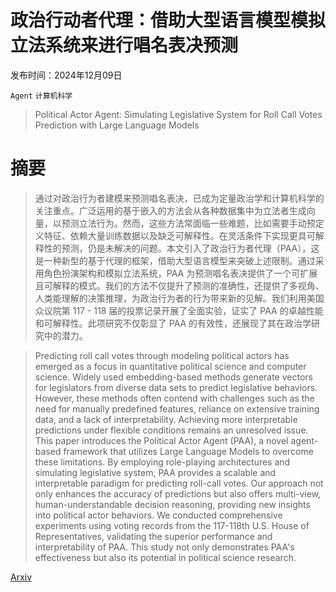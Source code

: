 # 政治行动者代理：借助大型语言模型模拟立法系统来进行唱名表决预测

发布时间：2024年12月09日

`Agent` `计算机科学`

> Political Actor Agent: Simulating Legislative System for Roll Call Votes Prediction with Large Language Models

# 摘要

> 通过对政治行为者建模来预测唱名表决，已成为定量政治学和计算机科学的关注重点。广泛运用的基于嵌入的方法会从各种数据集中为立法者生成向量，以预测立法行为。然而，这些方法常面临一些难题，比如需要手动预定义特征、依赖大量训练数据以及缺乏可解释性。在灵活条件下实现更具可解释性的预测，仍是未解决的问题。本文引入了政治行为者代理（PAA），这是一种新型的基于代理的框架，借助大型语言模型来突破上述限制。通过采用角色扮演架构和模拟立法系统，PAA 为预测唱名表决提供了一个可扩展且可解释的模式。我们的方法不仅提升了预测的准确性，还提供了多视角、人类能理解的决策推理，为政治行为者的行为带来新的见解。我们利用美国众议院第 117 - 118 届的投票记录开展了全面实验，证实了 PAA 的卓越性能和可解释性。此项研究不仅彰显了 PAA 的有效性，还展现了其在政治学研究中的潜力。

> Predicting roll call votes through modeling political actors has emerged as a focus in quantitative political science and computer science. Widely used embedding-based methods generate vectors for legislators from diverse data sets to predict legislative behaviors. However, these methods often contend with challenges such as the need for manually predefined features, reliance on extensive training data, and a lack of interpretability. Achieving more interpretable predictions under flexible conditions remains an unresolved issue. This paper introduces the Political Actor Agent (PAA), a novel agent-based framework that utilizes Large Language Models to overcome these limitations. By employing role-playing architectures and simulating legislative system, PAA provides a scalable and interpretable paradigm for predicting roll-call votes. Our approach not only enhances the accuracy of predictions but also offers multi-view, human-understandable decision reasoning, providing new insights into political actor behaviors. We conducted comprehensive experiments using voting records from the 117-118th U.S. House of Representatives, validating the superior performance and interpretability of PAA. This study not only demonstrates PAA's effectiveness but also its potential in political science research.

[Arxiv](https://arxiv.org/abs/2412.07144)